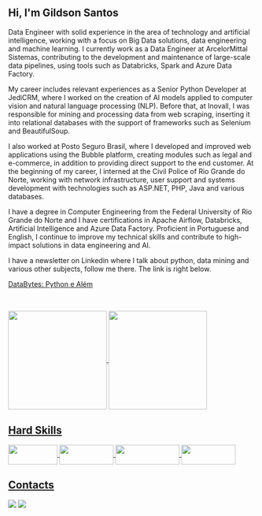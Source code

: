 ## Hi, I'm Gildson Santos

Data Engineer with solid experience in the area of ​​technology and artificial intelligence, working with a focus on Big Data solutions, data engineering and machine learning. I currently work as a Data Engineer at ArcelorMittal Sistemas, contributing to the development and maintenance of large-scale data pipelines, using tools such as Databricks, Spark and Azure Data Factory.

My career includes relevant experiences as a Senior Python Developer at JediCRM, where I worked on the creation of AI models applied to computer vision and natural language processing (NLP). Before that, at Inovall, I was responsible for mining and processing data from web scraping, inserting it into relational databases with the support of frameworks such as Selenium and BeautifulSoup.

I also worked at Posto Seguro Brasil, where I developed and improved web applications using the Bubble platform, creating modules such as legal and e-commerce, in addition to providing direct support to the end customer. At the beginning of my career, I interned at the Civil Police of Rio Grande do Norte, working with network infrastructure, user support and systems development with technologies such as ASP.NET, PHP, Java and various databases.

I have a degree in Computer Engineering from the Federal University of Rio Grande do Norte and I have certifications in Apache Airflow, Databricks, Artificial Intelligence and Azure Data Factory. Proficient in Portuguese and English, I continue to improve my technical skills and contribute to high-impact solutions in data engineering and AI.

I have a newsletter on Linkedin where I talk about python, data mining and various other subjects, follow me there. The link is right below.

<a href="https://www.linkedin.com/newsletters/7068380128199737344/">DataBytes: Python e Além<a/>
##

<br>
<div>
  <a href="https://github.com/Gildson" />
    <img align="center" height="200" width="auto" src="https://github-readme-stats.vercel.app/api?username=Gildson&show_icons=true&theme=dark&include_all_commits=true&count_private=true"/>
    <img align="center" height="200" width="auto" src="https://github-readme-stats.vercel.app/api/top-langs/?username=Gildson&layout=compact&langs_count=16&theme=dark"/>
</div>

 ## Hard Skills
<div>
  <img align="center" height="40" width="100" src="https://img.shields.io/badge/Python-FFD43B?style=for-the-badge&logo=python&logoColor=blue" />
  <img align="center" height="40" width="110" src="https://img.shields.io/badge/Databricks-FF0000?style=for-the-badge&logo=databricks&logoColor=white" />
  <img align="center" height="40" width="130" src="https://img.shields.io/badge/Microsoft%20SQL%20Server-0000FF?style=for-the-badge&logo=microsoft%20sql%20server&logoColor=white" />
  <img align="center" height="40" width="110" src="https://img.shields.io/badge/Microsoft_Azure-0000FF?style=for-the-badge&logo=microsoftazure&logoColor=white" />
</div>

## Contacts

<div>
  <a href="https://www.linkedin.com/in/gildsonbsantos/" target="_blank"><img src="https://img.shields.io/badge/-LinkedIn-%230077B5?style=for-the-badge&logo=linkedin&logoColor=white" target="_blank"></a>
  <a href="https://mail.google.com/mail/u/0/#inbox?compose=new" target="_blank"><img src="https://img.shields.io/badge/Gmail-D14836?style=for-the-badge&logo=gmail&logoColor=white" target="_blank"></a>
</div>

